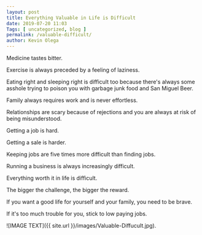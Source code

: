 ```yaml
--- 
layout: post 
title: Everything Valuable in Life is Difficult
date: 2019-07-20 11:03
Tags: [ uncategorized, blog ]
permalink: /valuable-difficult/ 
author: Kevin Olega 
--- 
```

Medicine tastes bitter.

Exercise is always preceded by a feeling of laziness.

Eating right and sleeping right is difficult too because there's always some asshole trying to poison you with garbage junk food and San Miguel Beer.

Family always requires work and is never effortless.

Relationships are scary because of rejections and you are always at risk of being misunderstood.

Getting a job is hard.

Getting a sale is harder.

Keeping jobs are five times more difficult than finding jobs.

Running a business is always increasingly difficult.

Everything worth it in life is difficult.

The bigger the challenge, the bigger the reward.

If you want a good life for yourself and your family, you need to be brave.

If it's too much trouble for you, stick to low paying jobs.

![IMAGE TEXT]({{ site.url }}/images/Valuable-Diffucult.jpg).